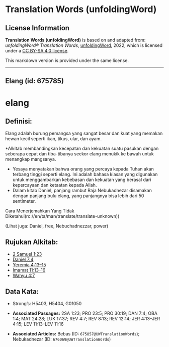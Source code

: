 # Translation Words (unfoldingWord)

## License Information

**Translation Words (unfoldingWord)** is based on and adapted from: _unfoldingWord® Translation Words_, [unfoldingWord](https://unfoldingword.org/utw), 2022, which is licensed under a [CC BY-SA 4.0 license](https://creativecommons.org/licenses/by-sa/4.0/legalcode.en).

This markdown version is provided under the same license.



--------------------------------

## Elang (id: 675785)

elang
=====

Definisi:
---------

Elang adalah burung pemangsa yang sangat besar dan kuat yang memakan hewan kecil seperti ikan, tikus, ular, dan ayam.

\*Alkitab membandingkan kecepatan dan kekuatan suatu pasukan dengan seberapa cepat dan tiba\-tibanya seekor elang menukik ke bawah untuk menangkap mangsanya.

* Yesaya menyatakan bahwa orang yang percaya kepada Tuhan akan terbang tinggi seperti elang. Ini adalah bahasa kiasan yang digunakan untuk menggambarkan kebebasan dan kekuatan yang berasal dari kepercayaan dan ketaatan kepada Allah.
* Dalam kitab Daniel, panjang rambut Raja Nebukadnezar disamakan dengan panjang bulu elang, yang panjangnya bisa lebih dari 50 sentimeter.

Cara Menerjemahkan Yang Tidak Diketahui(rc://en/ta/man/translate/translate\-unknown))

(Lihat juga: Daniel, free, Nebuchadnezzar, power)

Rujukan Alkitab:
----------------

* [2 Samuel 1:23](https://ref.ly/2Sam0:0)
* [Daniel 7:4](https://ref.ly/Dan7:4)
* [Yeremia 4:13–15](https://ref.ly/Jer4:13-Jer4:15)
* [Imamat 11:13–16](https://ref.ly/Lev11:13-Lev11:16)
* [Wahyu 4:7](https://ref.ly/Rev4:7)

Data Kata:
----------

* Strong’s: H5403, H5404, G01050

* **Associated Passages:** 2SA 1:23; PRO 23:5; PRO 30:19; DAN 7:4; OBA 1:4; MAT 24:28; LUK 17:37; REV 4:7; REV 8:13; REV 12:14; JER 4:13–JER 4:15; LEV 11:13–LEV 11:16
* **Associated Articles:** Bebas (ID: `675857@UWTranslationWords`); Nebukadnezar (ID: `676069@UWTranslationWords`)

